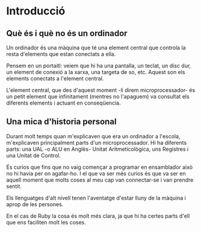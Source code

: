 # Introducció

## Què és i què no és un ordinador

Un ordinador és una màquina que té una element central que controla la resta d'elements que estan conectats a ella.

Pensem en un portaitl: veiem que hi ha una pantalla, un teclat, un disc dur, un element de conexió a la xarxa, 
una targeta de so, etc. Aquest son els elements conectats a l'element central.

L'element central, que des d'aquest moment -li direm microprocessador- és un petit element que infinitament (mentres no l'apaguem)
va consultat els diferents elements i actuant en conseqüencia.


## Una mica d'historia personal

Durant molt temps quan m'explicaven que era un ordinador a l'escola, m'explicaven principalment parts d'un microprocessador.
Hi ha diferents parts: una UAL -o ALU en Anglès- Unitat Aritmeticològica, uns Registres i una Unitat de Control.

És curios que fins que no vaig començar a programar en ensamblador això no hi havia per on agafar-ho. I el que va ser més 
curios és que va ser en aquell moment que molts coses al meu cap van connectar-se i van prendre sentit.

Els llenguatges d'alt nivell tenen l'aventatge d'estar lluny de la màquina i aprop de les persones.

En el cas de Ruby la cosa és molt més clara, ja que hi ha certes parts d'ell que ens faciliten molt les coses.


